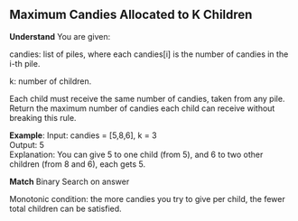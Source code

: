 ## Maximum Candies Allocated to K Children
**Understand**
You are given:

candies: list of piles, where each candies[i] is the number of candies in the i-th pile.

k: number of children.

Each child must receive the same number of candies, taken from any pile. Return the maximum number of candies each child can receive without breaking this rule.

**Example**:
Input: candies = [5,8,6], k = 3  
Output: 5  
Explanation: You can give 5 to one child (from 5), and 6 to two other children (from 8 and 6), each gets 5.

**Match**
Binary Search on answer

Monotonic condition: the more candies you try to give per child, the fewer total children can be satisfied.